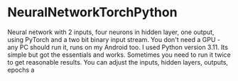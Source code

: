 # NeuralNetworkTorchPython
Neural network with 2 inputs, four neurons in hidden layer, one output, using PyTorch and a two bit binary input stream.
You don't need a GPU - any PC should run it, runs on my Android too. I used Python version 3.11.
Its simple but got the essentials and works. Sometimes you need to run it twice to get reasonable results.
You can adjust the inputs, hidden layers, outputs, epochs a


